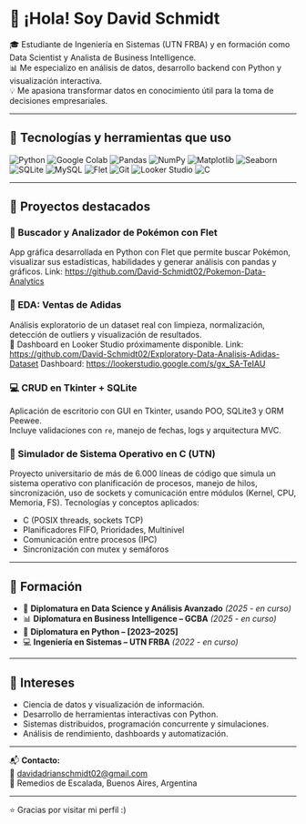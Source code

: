 # 👋 ¡Hola! Soy David Schmidt

🎓 Estudiante de Ingeniería en Sistemas (UTN FRBA) y en formación como Data Scientist y Analista de Business Intelligence.  
📊 Me especializo en análisis de datos, desarrollo backend con Python y visualización interactiva.  
💡 Me apasiona transformar datos en conocimiento útil para la toma de decisiones empresariales.

---

## 🚀 Tecnologías y herramientas que uso

![Python](https://img.shields.io/badge/Python-3776AB?style=for-the-badge&logo=python&logoColor=white)
![Google Colab](https://img.shields.io/badge/Google_Colab-F9AB00?style=for-the-badge&logo=google-colab&logoColor=white)
![Pandas](https://img.shields.io/badge/Pandas-150458?style=for-the-badge&logo=pandas&logoColor=white)
![NumPy](https://img.shields.io/badge/NumPy-013243?style=for-the-badge&logo=numpy&logoColor=white)
![Matplotlib](https://img.shields.io/badge/Matplotlib-11557C?style=for-the-badge&logo=matplotlib&logoColor=white)
![Seaborn](https://img.shields.io/badge/Seaborn-43B8C3?style=for-the-badge&logo=python&logoColor=white)
![SQLite](https://img.shields.io/badge/SQLite-003B57?style=for-the-badge&logo=sqlite&logoColor=white)
![MySQL](https://img.shields.io/badge/MySQL-4479A1?style=for-the-badge&logo=mysql&logoColor=white)
![Flet](https://img.shields.io/badge/Flet-2563EB?style=for-the-badge&logo=windows11&logoColor=white)
![Git](https://img.shields.io/badge/Git-F05032?style=for-the-badge&logo=git&logoColor=white)
![Looker Studio](https://img.shields.io/badge/Looker_Studio-4285F4?style=for-the-badge&logo=googleanalytics&logoColor=white)
![C](https://img.shields.io/badge/C-A8B9CC?style=for-the-badge&logo=c&logoColor=white)

---

## 📂 Proyectos destacados

### 🔎 Buscador y Analizador de Pokémon con Flet  
App gráfica desarrollada en Python con Flet que permite buscar Pokémon, visualizar sus estadísticas, habilidades y generar análisis con pandas y gráficos.
Link: https://github.com/David-Schmidt02/Pokemon-Data-Analytics 

### 👟 EDA: Ventas de Adidas  
Análisis exploratorio de un dataset real con limpieza, normalización, detección de outliers y visualización de resultados.  
🔗 Dashboard en Looker Studio próximamente disponible.
Link: https://github.com/David-Schmidt02/Exploratory-Data-Analisis-Adidas-Dataset
Dashboard: https://lookerstudio.google.com/s/gx_SA-TeIAU

### 💻 CRUD en Tkinter + SQLite  
Aplicación de escritorio con GUI en Tkinter, usando POO, SQLite3 y ORM Peewee.  
Incluye validaciones con `re`, manejo de fechas, logs y arquitectura MVC.

### 🧵 Simulador de Sistema Operativo en C (UTN)
Proyecto universitario de más de 6.000 líneas de código que simula un sistema operativo con planificación de procesos, manejo de hilos, sincronización, uso de sockets y comunicación entre módulos (Kernel, CPU, Memoria, FS).
Tecnologías y conceptos aplicados:
- C (POSIX threads, sockets TCP)
- Planificadores FIFO, Prioridades, Multinivel
- Comunicación entre procesos (IPC)
- Sincronización con mutex y semáforos
---

## 🧠 Formación

- 💼 **Diplomatura en Data Science y Análisis Avanzado** *(2025 - en curso)*  
- 📊 **Diplomatura en Business Intelligence – GCBA** *(2025 - en curso)*  
- 🐍 **Diplomatura en Python – [2023–2025]**  
- 💻 **Ingeniería en Sistemas – UTN FRBA** *(2022 - en curso)*

---

## 🧩 Intereses

- Ciencia de datos y visualización de información.  
- Desarrollo de herramientas interactivas con Python.  
- Sistemas distribuidos, programación concurrente y simulaciones.  
- Análisis de rendimiento, dashboards y automatización.

---

📬 **Contacto:**  
📧 [davidadrianschmidt02@gmail.com](mailto:davidadrianschmidt02@gmail.com)  
📍 Remedios de Escalada, Buenos Aires, Argentina

---

⭐ Gracias por visitar mi perfil :)
